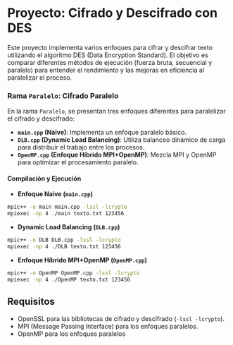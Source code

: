 # Proyecto: Cifrado y Descifrado con DES

Este proyecto implementa varios enfoques para cifrar y descifrar texto utilizando el algoritmo DES (Data Encryption Standard). El objetivo es comparar diferentes métodos de ejecución (fuerza bruta, secuencial y paralelo) para entender el rendimiento y las mejoras en eficiencia al paralelizar el proceso.

### Rama `Paralelo`: Cifrado Paralelo

En la rama `Paralelo`, se presentan tres enfoques diferentes para paralelizar el cifrado y descifrado:

- **`main.cpp` (Naive)**: Implementa un enfoque paralelo básico.
- **`DLB.cpp` (Dynamic Load Balancing)**: Utiliza balanceo dinámico de carga para distribuir el trabajo entre los procesos.
- **`OpenMP.cpp` (Enfoque Híbrido MPI+OpenMP)**: Mezcla MPI y OpenMP para optimizar el procesamiento paralelo.

#### Compilación y Ejecución

- **Enfoque Naive (`main.cpp`)**

```bash
mpic++ -o main main.cpp -lssl -lcrypto
mpiexec -np 4 ./main texto.txt 123456
```

- **Dynamic Load Balancing (`DLB.cpp`)**

```bash
mpic++ -o DLB DLB.cpp -lssl -lcrypto
mpiexec -np 4 ./DLB texto.txt 123456
```

- **Enfoque Híbrido MPI+OpenMP (`OpenMP.cpp`)**

```bash
mpic++ -o OpenMP OpenMP.cpp -lssl -lcrypto
mpiexec -np 4 ./OpenMP texto.txt 123456
```

## Requisitos

- OpenSSL para las bibliotecas de cifrado y descifrado (`-lssl -lcrypto`).
- MPI (Message Passing Interface) para los enfoques paralelos.
- OpenMP para los enfoques paralelos
